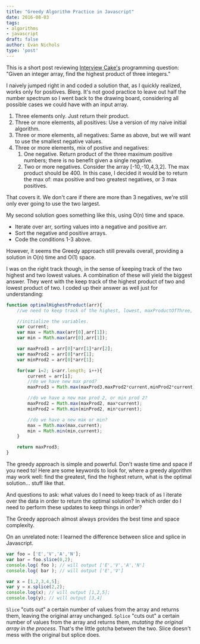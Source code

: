 ```yaml
---
title: "Greedy Algorithm Practice in Javascript"
date: 2016-08-03
tags:
- algorithms
- javascript
draft: false
author: Evan Nichols
type: 'post'
---
```


This is a short post reviewing [Interview Cake's](https://www.interviewcake.com) programming question: "Given an integer array, find the highest product of three integers."

I naively jumped right in and coded a solution that, as I quickly realized, works only for positives. Blerg. It's not good practice to leave out half the number spectrum so I went back to the drawing board, considering all possible cases we could have with an input array.

1. Three elements only. Just return their product.
2. Three or more elements, all positives: Use a version of my naive initial algorithm.
3. Three or more elements, all negatives: Same as above, but we will want to use the smallest negative values.
4. Three or more elements, mix of postive and negatives:
    1. One negative. Return product of the three maximum positive numbers; there is no benefit given a single negative.
    2. Two or more negatives. Consider the array [-10,-10,4,3,2]. The max product should be 400. In this case, I decided it would be to return the max of: max positive and two greatest negatives, or 3 max positives.

That covers it. We don't care if there are more than 3 negatives, we're still only ever going to use the two largest.

My second solution goes something like this, using O(n) time and space.

- Iterate over arr, sorting values into a negative and positive arr.
- Sort the negative and positive arrays.
- Code the conditions 1-3 above.

However, it seems the Greedy approach still prevails overall, providing a solution in O(n) time and O(1) space.

I was on the right track though, in the sense of keeping track of the two highest and two lowest values. A combination of these will yield the biggest answer. They went with the keep track of the highest product of two and lowest product of two. I coded up their answer as well just for understanding:

```javascript
function optimalHighestProduct(arr){
    //we need to keep track of the highest, lowest, maxProductOfThree, maxProd2, minProd2.

    //initialize the variables.
    var current;
    var max = Math.max(arr[0],arr[1]);
    var min = Math.max(arr[0],arr[1]);

    var maxProd3 = arr[0]*arr[1]*arr[2];
    var maxProd2 = arr[0]*arr[1];
    var minProd2 = arr[0]*arr[1];

    for(var i=2; i<arr.length; i++){
        current = arr[i];
        //do we have new max prod?
        maxProd3 = Math.max(maxProd3,maxProd2*current,minProd2*current);

        //do we have a new max prod 2, or min prod 2?
        maxProd2 = Math.max(maxProd2, max*current);
        minProd2 = Math.min(minProd2, min*current);

        //do we have a new max or min?
        max = Math.max(max,current);
        min = Math.min(min,current);
    }

    return maxProd3;
}
```

The greedy approach is simple and powerful. Don't waste time and space if you need to! Here are some keywords to look for, where a greedy algorithm may work well: find the greatest, find the highest return, what is the optimal solution... stuff like that.

And questions to ask: what values do I need to keep track of as I iterate over the data in order to return the optimal solution? In which order do I need to perform these updates to keep things in order?

The Greedy approach almost always provides the best time and space complexity.

On an unrelated note: I learned the difference between slice and splice in Javascript.

```javascript
var foo = ['E','V','A','N'];
var bar = foo.slice(0,2);
console.log( foo ); // will output ['E','V','A','N']
console.log( bar ); // will output ['E','V']

var x = [1,2,3,4,5];
var y = x.splice(2,2);
console.log(x); // will output [1,2,5];
console.log(y); // will output [3,4]
```

```Slice``` "cuts out" a certain number of values from the array and returns them, leaving the original array unchanged. ```Splice``` "cuts out" a certain number of values from the array and returns them, *mutating the original array in the process*. That's the little gotcha between the two. Slice doesn't mess with the original but splice does.
